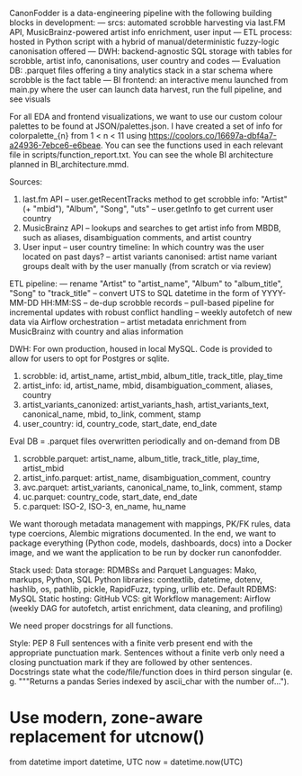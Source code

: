 CanonFodder is a data-engineering pipeline with the following building blocks in development:
    — srcs: automated scrobble harvesting via last.FM API, MusicBrainz-powered artist info enrichment, user input
    — ETL process: hosted in Python script with a hybrid of manual/deterministic fuzzy-logic canonisation offered
    — DWH: backend-agnostic SQL storage with tables for scrobble, artist info, canonisations, user country and codes
    — Evaluation DB: .parquet files offering a tiny analytics stack in a star schema where scrobble is the fact table
    — BI frontend: an interactive menu launched from main.py where the user can launch data harvest, run the full pipeline, and see visuals

For all EDA and frontend visualizations, we want to use our custom colour palettes to be found at JSON/palettes.json.
I have created a set of info for colorpalette_{n} from 1 < n < 11 using https://coolors.co/16697a-dbf4a7-a24936-7ebce6-e6beae.
You can see the functions used in each relevant file in scripts/function_report.txt.
You can see the whole BI architecture planned in BI_architecture.mmd.

Sources:
1. last.fm API
    – user.getRecentTracks method to get scrobble info: "Artist" (+ "mbid"), "Album", "Song", "uts"
    – user.getInfo to get current user country
2. MusicBrainz API
    – lookups and searches to get artist info from MBDB, such as aliases, disambiguation comments, and artist country
3. User input
    – user country timeline: In which country was the user located on past days?
    – artist variants canonised: artist name variant groups dealt with by the user manually (from scratch or via review)

ETL pipeline:
    — rename "Artist" to "artist_name", "Album" to "album_title", "Song" to "track_title"
    – convert UTS to SQL datetime in the form of YYYY-MM-DD HH:MM:SS
    – de-dup scrobble records
    – pull-based pipeline for incremental updates with robust conflict handling
    – weekly autofetch of new data via Airflow orchestration
    – artist metadata enrichment from MusicBrainz with country and alias information

DWH:
For own production, housed in local MySQL.
Code is provided to allow for users to opt for Postgres or sqlite.
1. scrobble: id, artist_name, artist_mbid, album_title, track_title, play_time
2. artist_info: id, artist_name, mbid, disambiguation_comment, aliases, country
3. artist_variants_canonized: artist_variants_hash, artist_variants_text, canonical_name, mbid, to_link, comment, stamp
4. user_country: id, country_code, start_date, end_date

Eval DB = .parquet files overwritten periodically and on-demand from DB
1. scrobble.parquet: artist_name, album_title, track_title, play_time, artist_mbid
2. artist_info.parquet: artist_name, disambiguation_comment, country
3. avc.parquet: artist_variants, canonical_name, to_link, comment, stamp
4. uc.parquet: country_code, start_date, end_date
5. c.parquet: ISO-2, ISO-3, en_name, hu_name

We want thorough metadata management with mappings, PK/FK rules, data type coercions, Alembic migrations documented.
In the end, we want to package everything (Python code, models, dashboards, docs) into a Docker image,
and we want the application to be run by docker run canonfodder.

Stack used:
Data storage:        RDMBSs and Parquet
Languages:           Mako, markups, Python, SQL
Python libraries:    contextlib, datetime, dotenv, hashlib, os, pathlib, pickle, RapidFuzz, typing, urllib etc.
Default RDBMS:       MySQL
Static hosting:      GitHub
VCS:                 git
Workflow management: Airflow (weekly DAG for autofetch, artist enrichment, data cleaning, and profiling)

We need proper docstrings for all functions.

Style: PEP 8
Full sentences with a finite verb present end with the appropriate punctuation mark.
Sentences without a finite verb only need a closing punctuation mark if they are followed by other sentences.
Docstrings state what the code/file/function does in third person singular
(e. g. """Returns a pandas Series indexed by ascii_char with the number of…").

# Use modern, zone-aware replacement for utcnow()
from datetime import datetime, UTC
now = datetime.now(UTC)
